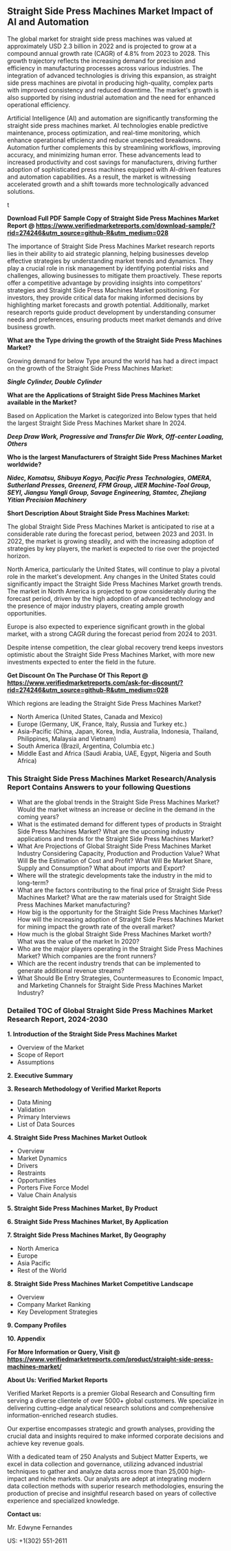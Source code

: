 <h2>Straight Side Press Machines Market Impact of AI and Automation</h2><p>The global market for straight side press machines was valued at approximately USD 2.3 billion in 2022 and is projected to grow at a compound annual growth rate (CAGR) of 4.8% from 2023 to 2028. This growth trajectory reflects the increasing demand for precision and efficiency in manufacturing processes across various industries. The integration of advanced technologies is driving this expansion, as straight side press machines are pivotal in producing high-quality, complex parts with improved consistency and reduced downtime. The market's growth is also supported by rising industrial automation and the need for enhanced operational efficiency.</p><p>Artificial Intelligence (AI) and automation are significantly transforming the straight side press machines market. AI technologies enable predictive maintenance, process optimization, and real-time monitoring, which enhance operational efficiency and reduce unexpected breakdowns. Automation further complements this by streamlining workflows, improving accuracy, and minimizing human error. These advancements lead to increased productivity and cost savings for manufacturers, driving further adoption of sophisticated press machines equipped with AI-driven features and automation capabilities. As a result, the market is witnessing accelerated growth and a shift towards more technologically advanced solutions.</p>t</p><p id="" class=""><strong>Download Full PDF Sample Copy of Straight Side Press Machines Market Report @ <a href="https://www.verifiedmarketreports.com/download-sample/?rid=274246&utm_source=github-R&utm_medium=028" target="_blank">https://www.verifiedmarketreports.com/download-sample/?rid=274246&utm_source=github-R&utm_medium=028</a></strong></p><p>The importance of&nbsp;Straight Side Press Machines Market research reports lies in their ability to aid strategic planning, helping businesses develop effective strategies by understanding market trends and dynamics. They play a crucial role in risk management by identifying potential risks and challenges, allowing businesses to mitigate them proactively. These reports offer a competitive advantage by providing insights into competitors' strategies and Straight Side Press Machines Market positioning. For investors, they provide critical data for making informed decisions by highlighting market forecasts and growth potential. Additionally, market research reports guide product development by understanding consumer needs and preferences, ensuring products meet market demands and drive business growth.</p><p><strong>What are the&nbsp;Type driving the growth of the Straight Side Press Machines Market?</strong></p><p id="" class="">Growing demand for below Type around the world has had a direct impact on the growth of the Straight Side Press Machines Market:</p><em><strong>Single Cylinder, Double Cylinder</strong></em></p><strong>What are the&nbsp;Applications&nbsp;of Straight Side Press Machines Market available in the Market?</strong></p><p id="" class="">Based on Application the Market is categorized into Below types that held the largest Straight Side Press Machines Market share In 2024.</p><em><strong>Deep Draw Work, Progressive and Transfer Die Work, Off-center Loading, Others</strong></em></p><strong>Who is the largest Manufacturers of Straight Side Press Machines Market worldwide?</strong></p><p><em><strong>Nidec, Komatsu, Shibuya Kogyo, Pacific Press Technologies, OMERA, Sutherland Presses, Greenerd, FPM Group, JIER Machine-Tool Group, SEYI, Jiangsu Yangli Group, Savage Engineering, Stamtec, Zhejiang Yitian Precision Machinery</strong></em></p><p id="" class=""><strong>Short Description About Straight Side Press Machines Market:</strong></p><p>The global Straight Side Press Machines Market is anticipated to rise at a considerable rate during the forecast period, between 2023 and 2031. In 2022, the market is growing steadily, and with the increasing adoption of strategies by key players, the market is expected to rise over the projected horizon.</p><p>North America, particularly the United States, will continue to play a pivotal role in the market's development. Any changes in the United States could significantly impact the Straight Side Press Machines Market growth trends. The market in North America is projected to grow considerably during the forecast period, driven by the high adoption of advanced technology and the presence of major industry players, creating ample growth opportunities.</p><p>Europe is also expected to experience significant growth in the global market, with a strong CAGR during the forecast period from 2024 to 2031.</p><p>Despite intense competition, the clear global recovery trend keeps investors optimistic about the Straight Side Press Machines Market, with more new investments expected to enter the field in the future.</p><p id="" class=""><strong>Get Discount On The Purchase Of This Report @ <a href="https://www.verifiedmarketreports.com/ask-for-discount/?rid=274246&utm_source=github-R&utm_medium=028" target="_blank">https://www.verifiedmarketreports.com/ask-for-discount/?rid=274246&utm_source=github-R&utm_medium=028</a></strong></p>Which regions are leading the Straight Side Press Machines Market?</p><ul><li>North America (United States, Canada and Mexico)</li><li>Europe (Germany, UK, France, Italy, Russia and Turkey etc.)</li><li>Asia-Pacific (China, Japan, Korea, India, Australia, Indonesia, Thailand, Philippines, Malaysia and Vietnam)</li><li>South America (Brazil, Argentina, Columbia etc.)</li><li>Middle East and Africa (Saudi Arabia, UAE, Egypt, Nigeria and South Africa)</li></ul><h3 id="" class="">This Straight Side Press Machines Market Research/Analysis Report Contains Answers to your following Questions</h3><ul><li>What are the global trends in the Straight Side Press Machines Market? Would the market witness an increase or decline in the demand in the coming years?</li><li>What is the estimated demand for different types of products in Straight Side Press Machines Market? What are the upcoming industry applications and trends for the Straight Side Press Machines Market?</li><li>What Are Projections of Global Straight Side Press Machines Market Industry Considering Capacity, Production and Production Value? What Will Be the Estimation of Cost and Profit? What Will Be Market Share, Supply and Consumption? What about imports and Export?</li><li>Where will the strategic developments take the industry in the mid to long-term?</li><li>What are the factors contributing to the final price of Straight Side Press Machines Market? What are the raw materials used for Straight Side Press Machines Market manufacturing?</li><li>How big is the opportunity for the Straight Side Press Machines Market? How will the increasing adoption of Straight Side Press Machines Market for mining impact the growth rate of the overall market?</li><li>How much is the global Straight Side Press Machines Market worth? What was the value of the market In 2020?</li><li>Who are the major players operating in the Straight Side Press Machines Market? Which companies are the front runners?</li><li>Which are the recent industry trends that can be implemented to generate additional revenue streams?</li><li>What Should Be Entry Strategies, Countermeasures to Economic Impact, and Marketing Channels for Straight Side Press Machines Market Industry?</li></ul><h3 id="" class="">Detailed TOC of Global Straight Side Press Machines Market Research Report, 2024-2030</h3><p id="" class=""><strong>1. Introduction of the Straight Side Press Machines Market</strong></p><ul><li>Overview of the Market</li><li>Scope of Report</li><li>Assumptions</li></ul><p id="" class=""><strong>2. Executive Summary</strong></p><p id="" class=""><strong>3. Research Methodology of Verified Market Reports</strong></p><ul><li>Data Mining</li><li>Validation</li><li>Primary Interviews</li><li>List of Data Sources</li></ul><p id="" class=""><strong>4. Straight Side Press Machines Market Outlook</strong></p><ul><li>Overview</li><li>Market Dynamics</li><li>Drivers</li><li>Restraints</li><li>Opportunities</li><li>Porters Five Force Model</li><li>Value Chain Analysis</li></ul><p id="" class=""><strong>5. Straight Side Press Machines Market, By Product</strong></p><p id="" class=""><strong>6. Straight Side Press Machines Market, By Application</strong></p><p id="" class=""><strong>7. Straight Side Press Machines Market, By Geography</strong></p><ul><li>North America</li><li>Europe</li><li>Asia Pacific</li><li>Rest of the World</li></ul><p id="" class=""><strong>8. Straight Side Press Machines Market Competitive Landscape</strong></p><ul><li>Overview</li><li>Company Market Ranking</li><li>Key Development Strategies</li></ul><p id="" class=""><strong>9. Company Profiles</strong></p><p id="" class=""><strong>10. Appendix</strong></p><p id="" class=""><strong>For More Information or Query, Visit @ <a href="https://www.verifiedmarketreports.com/product/straight-side-press-machines-market/" target="_blank">https://www.verifiedmarketreports.com/product/straight-side-press-machines-market/</a></strong></p><p id="" class=""><strong>About Us: Verified Market Reports</strong></p><p id="" class="">Verified Market Reports is a premier Global Research and Consulting firm serving a diverse clientele of over 5000+ global customers. We specialize in delivering cutting-edge analytical research solutions and comprehensive information-enriched research studies.</p><p id="" class="">Our expertise encompasses strategic and growth analyses, providing the crucial data and insights required to make informed corporate decisions and achieve key revenue goals.</p><p id="" class="">With a dedicated team of 250 Analysts and Subject Matter Experts, we excel in data collection and governance, utilizing advanced industrial techniques to gather and analyze data across more than 25,000 high-impact and niche markets. Our analysts are adept at integrating modern data collection methods with superior research methodologies, ensuring the production of precise and insightful research based on years of collective experience and specialized knowledge.</p><p id="" class=""><strong>Contact us:</strong></p><p id="" class="">Mr. Edwyne Fernandes</p><p id="" class="">US: +1(302) 551-2611</p>